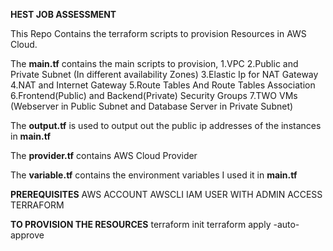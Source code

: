 **HEST JOB ASSESSMENT**

This Repo Contains the terraform scripts to provision Resources in AWS Cloud.

The **main.tf** contains the main scripts to provision,
1.VPC
2.Public and Private Subnet (In different availability Zones)
3.Elastic Ip for NAT Gateway
4.NAT and Internet Gateway 
5.Route Tables And Route Tables Association
6.Frontend(Public) and Backend(Private) Security Groups 
7.TWO VMs (Webserver in Public Subnet and Database Server in Private Subnet)

The **output.tf** is used to output out the public ip addresses of the instances in  **main.tf** 

The **provider.tf** contains AWS Cloud Provider 

The **variable.tf** contains the environment variables I used it in **main.tf** 


**PREREQUISITES**
AWS ACCOUNT
AWSCLI
IAM USER WITH ADMIN ACCESS
TERRAFORM

**TO PROVISION THE RESOURCES**
terraform init 
terraform apply -auto-approve
